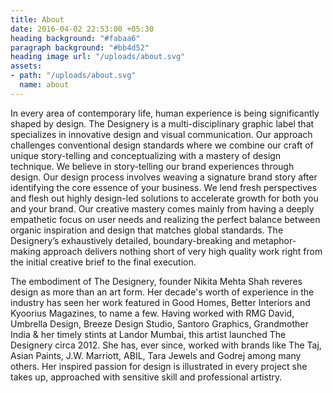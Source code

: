 ```yaml
---
title: About
date: 2016-04-02 22:53:00 +05:30
heading background: "#fabaa6"
paragraph background: "#bb4d52"
heading image url: "/uploads/about.svg"
assets:
- path: "/uploads/about.svg"
  name: about
---
```


In every area of contemporary life, human experience is being significantly shaped by design. The Designery is a multi-disciplinary graphic label that specializes in innovative design and visual communication. Our approach challenges conventional design standards where we combine our craft of unique story-telling and conceptualizing with a mastery of design technique.
We believe in story-telling our brand experiences through design. Our design process involves weaving a signature brand story after identifying the core essence of your business. We lend fresh perspectives and flesh out highly design-led solutions to accelerate growth for both you and your brand. Our creative mastery comes mainly from having a deeply empathetic focus on user needs and realizing the perfect balance between organic inspiration and design that matches global standards.
The Designery’s exhaustively detailed, boundary-breaking and metaphor-making approach delivers nothing short of very high quality work right from the initial creative brief to the final execution.

The embodiment of The Designery, founder Nikita Mehta Shah reveres design as more than an art form. Her decade's worth of experience in the industry has seen her work featured in Good Homes, Better Interiors and Kyoorius Magazines, to name a few. Having worked with RMG David, Umbrella Design, Breeze Design Studio, Santoro Graphics, Grandmother India & her timely stints at Landor Mumbai, this artist launched The Designery circa 2012. She has, ever since, worked with brands like The Taj, Asian Paints, J.W. Marriott, ABIL, Tara Jewels and Godrej among many others. Her inspired passion for design is illustrated in every project she takes up, approached with sensitive skill and professional artistry.
